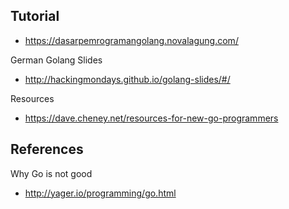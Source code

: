 
## Tutorial

- https://dasarpemrogramangolang.novalagung.com/

German Golang Slides
- http://hackingmondays.github.io/golang-slides/#/

Resources

- https://dave.cheney.net/resources-for-new-go-programmers

## References

Why Go is not good
- http://yager.io/programming/go.html
